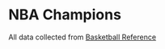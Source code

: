 # NBA Champions

All data collected from [Basketball Reference](https://www.basketball-reference.com/)

